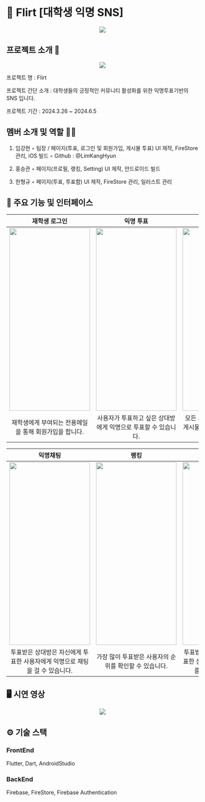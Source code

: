 # 🤝 Flirt [대학생 익명 SNS]
<p align="center"><img src="https://github.com/user-attachments/assets/d842d41e-ccb3-41b5-ab15-3f890dea9016"></p>


## 프로젝트 소개 📝
<p align="center"><img src="https://github.com/user-attachments/assets/a50253c1-845c-468e-b861-e0584740c838"></p>
프로젝트 명 : Flirt


프로젝트 간단 소개 : 대학생들의 긍정적인 커뮤니티 활성화를 위한 익명투표기반의 SNS 입니다.


프로젝트 기간 : 2024.3.26 ~ 2024.6.5


## 멤버 소개 및 역할 👨‍💻
1. 임강현
   ◦ 팀장 / 페이지(투표, 로그인 및 회원가입, 게시물 투표) UI 제작, FireStore 관리, iOS 빌드
   ◦ Github : @LimKangHyun
   
2. 홍승관
   ◦ 페이지(프로필, 랭킹, Setting) UI 제작, 안드로이드 빌드
   
3. 한형규
   ◦ 페이지(투표, 투표함) UI 제작, FireStore 관리, 일러스트 관리 


## 📱 주요 기능 및 인터페이스
|재학생 로그인|익명 투표|게시물 투표|
|:---:|:---:|:---:|
|<img src="https://github.com/user-attachments/assets/7de9bbed-d667-4ea8-9635-61603347f25f" width="211" height="479" />|<img src="https://github.com/user-attachments/assets/8b6aac9c-0a37-4e1f-8715-d03f1a867b49" width="211" height="479" />|<img src="https://github.com/user-attachments/assets/3fbd81c6-ea31-4bec-91ab-131871a2ad97" width="211" height="479" />|
|재학생에게 부여되는 전용메일을 통해 회원가입을 합니다.|사용자가 투표하고 싶은 상대방에게 익명으로 투표할 수 있습니다.|모든 사용자가 볼 수 있는 투표 게시물을 생성하고 투표할 수 있습니다.|

|익명채팅|랭킹|내가 받은 투표|
|:---:|:---:|:---:|
|<img src="https://github.com/user-attachments/assets/8818f832-c77c-4e18-bca8-ee3afe335faa" width="211" height="479" />|<img src="https://github.com/user-attachments/assets/08b82ca0-5ad7-47e5-87a0-e3e72772e26d" width="211" height="479" />|<img src="https://github.com/user-attachments/assets/8f1a87cf-0c81-44e9-887a-90a5ee3ffe66" width="211" height="479" />|
|투표받은 상대방은 자신에게 투표한 사용자에게 익명으로 채팅을 걸 수 있습니다.|가장 많이 투표받은 사용자의 순위를 확인할 수 있습니다.|투표받은 사용자는 자신에게 투표한 상대방의 힌트 및 부가정보를 확인할 수 있습니다.|


## 🖥️ 시연 영상
<p align="center"><img src="https://github.com/user-attachments/assets/cb847c15-8b2b-4456-80a6-40e968ce5ab1"></p>


## ⚙️ 기술 스택
### FrontEnd
Flutter, Dart, AndroidStudio

### BackEnd
Firebase, FireStore, Firebase Authentication
